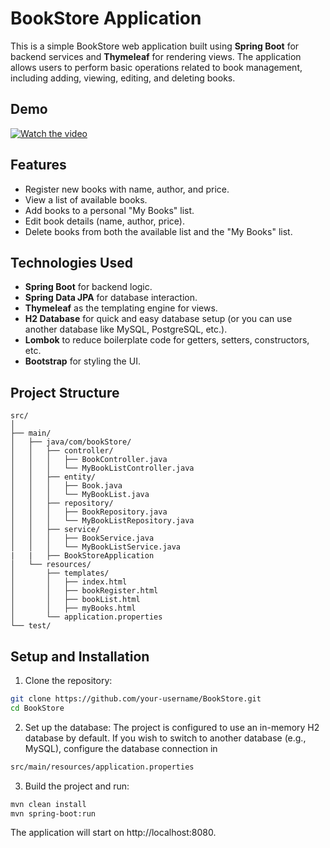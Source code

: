 # BookStore Application

This is a simple BookStore web application built using **Spring Boot** for backend services and **Thymeleaf** for rendering views. The application allows users to perform basic operations related to book management, including adding, viewing, editing, and deleting books.

## Demo

[![Watch the video](https://img.youtube.com/vi/Y-lheF7rhPI/hqdefault.jpg)](https://www.youtube.com/watch?v=Y-lheF7rhPI)


## Features

- Register new books with name, author, and price.
- View a list of available books.
- Add books to a personal "My Books" list.
- Edit book details (name, author, price).
- Delete books from both the available list and the "My Books" list.

## Technologies Used

- **Spring Boot** for backend logic.
- **Spring Data JPA** for database interaction.
- **Thymeleaf** as the templating engine for views.
- **H2 Database** for quick and easy database setup (or you can use another database like MySQL, PostgreSQL, etc.).
- **Lombok** to reduce boilerplate code for getters, setters, constructors, etc.
- **Bootstrap** for styling the UI.

## Project Structure

```plaintext
src/
│
├── main/
│   ├── java/com/bookStore/
│   │   ├── controller/
│   │   │   ├── BookController.java
│   │   │   └── MyBookListController.java
│   │   ├── entity/
│   │   │   ├── Book.java
│   │   │   └── MyBookList.java
│   │   ├── repository/
│   │   │   ├── BookRepository.java
│   │   │   └── MyBookListRepository.java
│   │   ├── service/
│   │   │   ├── BookService.java
│   │   │   └── MyBookListService.java
|   |   ├── BookStoreApplication 
│   └── resources/
│       ├── templates/
│       │   ├── index.html
│       │   ├── bookRegister.html
│       │   ├── bookList.html
│       │   ├── myBooks.html
│       └── application.properties
└── test/
```

## Setup and Installation

1. Clone the repository:

```bash
git clone https://github.com/your-username/BookStore.git
cd BookStore

```
2. Set up the database: The project is configured to use an in-memory H2 database by default. If you wish to switch to another database (e.g., MySQL), configure the database connection in

```bash 
src/main/resources/application.properties                       
```
3. Build the project and run:

```bash 
mvn clean install
mvn spring-boot:run
```
The application will start on http://localhost:8080.


